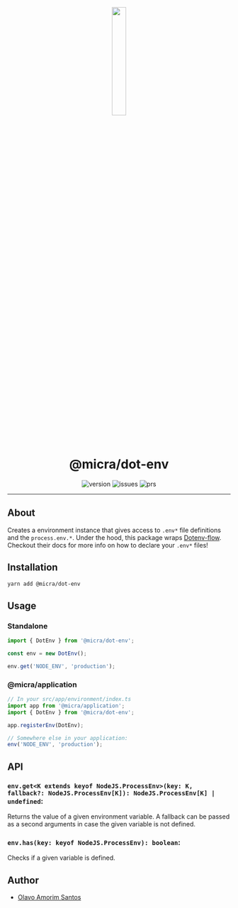<p align="center">
  <img src="https://raw.githubusercontent.com/micrajs/micrajs/live/.assets/logo.png" width="25%">
</p>

<h1 align="center">@micra/dot-env</h1>

<p align="center">
  <img alt="version" src="https://img.shields.io/npm/v/@micra/dot-env.svg">
  <img alt="issues" src="https://img.shields.io/github/issues/micrajs/library-template.svg">
  <img alt="prs" src="https://img.shields.io/github/issues-pr/micrajs/library-template.svg">
</p>

<hr />

## About

Creates a environment instance that gives access to `.env*` file definitions and the `process.env.*`. Under the hood, this package wraps [Dotenv-flow](https://github.com/kerimdzhanov/dotenv-flow). Checkout their docs for more info on how to declare your `.env*` files!

## Installation

```sh
yarn add @micra/dot-env
```

## Usage

### Standalone

```typescript
import { DotEnv } from '@micra/dot-env';

const env = new DotEnv();

env.get('NODE_ENV', 'production');
```

### @micra/application

```typescript
// In your src/app/environment/index.ts
import app from '@micra/application';
import { DotEnv } from '@micra/dot-env';

app.registerEnv(DotEnv);

// Somewhere else in your application:
env('NODE_ENV', 'production');
```

## API

### `env.get<K extends keyof NodeJS.ProcessEnv>(key: K, fallback?: NodeJS.ProcessEnv[K]): NodeJS.ProcessEnv[K] | undefined`:

Returns the value of a given environment variable. A fallback can be passed as a second arguments in case the given variable is not defined.

### `env.has(key: keyof NodeJS.ProcessEnv): boolean`:

Checks if a given variable is defined.

## Author

- [Olavo Amorim Santos](https://github.com/olavoasantos)
